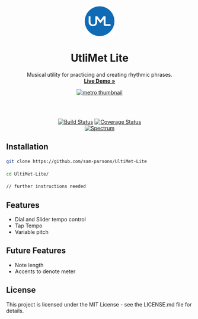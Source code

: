 <br>

<p align="center">
  <a href="https://github.com/sam-parsons/UltiMet-Lite">
    <img src="./UML.png" alt="metro symbol" width="80" />
  </a>
</p>

<h1 align="center">UtliMet Lite</h1>

<p align="center">
  Musical utility for practicing and creating rhythmic phrases</a>.
  <br>
  <a href="https://github.com/sam-parsons/UltiMet-Lite"><strong>Live Demo »</strong></a>
</p>
<p align="center">
    <a href="https://github.com/sam-parsons/UltiMet-Lite">
    <img src="./ultimetlife.gif" alt="metro thumbnail" width="50%" />
    </a>
</p>

<br>
<br>

<p align="center">
  <a href="https://travis-ci.org/reakit/reakit"><img alt="Build Status" src="https://img.shields.io/travis/reakit/reakit/master.svg?style=flat-square" /></a>
  <a href="https://codecov.io/gh/reakit/reakit/branch/master"><img alt="Coverage Status" src="https://img.shields.io/codecov/c/github/reakit/reakit/master.svg?style=flat-square" /></a><br>
  <a href="https://spectrum.chat/reakit"><img src="https://img.shields.io/badge/community-spectrum-7A2DFB.svg?style=flat-square" alt="Spectrum" /></a>

</p>

## Installation

```sh
git clone https://github.com/sam-parsons/UltiMet-Lite

cd UltiMet-Lite/

// further instructions needed
```

## Features

- Dial and Slider tempo control
- Tap Tempo
- Variable pitch

## Future Features

- Note length
- Accents to denote meter

## License

This project is licensed under the MIT License - see the LICENSE.md file for details.
